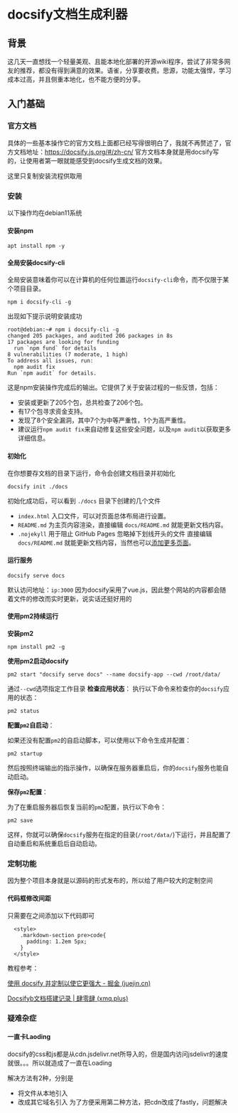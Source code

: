 # docsify文档生成利器
## 背景
这几天一直想找一个轻量美观、且能本地化部署的开源wiki程序，尝试了非常多网友的推荐，都没有得到满意的效果。语雀，分享要收费。思源，功能太强悍，学习成本过高，并且侧重本地化，也不能方便的分享。

## 入门基础
### 官方文档
具体的一些基本操作它的官方文档上面都已经写得很明白了，我就不再赘述了，官方文档地址：https://docsify.js.org/#/zh-cn/
官方文档本身就是用docsify写的，让使用者第一眼就能感受到docsify生成文档的效果。

这里只复制安装流程供取用

### 安装
以下操作均在debian11系统

#### 安装npm
```
apt install npm -y
```

#### 全局安装docsify-cli
全局安装意味着你可以在计算机的任何位置运行`docsify-cli`命令，而不仅限于某个项目目录。
```
npm i docsify-cli -g
```
出现如下提示说明安装成功
```
root@debian:~# npm i docsify-cli -g
changed 205 packages, and audited 206 packages in 8s
17 packages are looking for funding
  run `npm fund` for details
8 vulnerabilities (7 moderate, 1 high)
To address all issues, run:
  npm audit fix
Run `npm audit` for details.
```
这是npm安装操作完成后的输出。它提供了关于安装过程的一些反馈，包括：
- 安装或更新了205个包，总共检查了206个包。
- 有17个包寻求资金支持。
- 发现了8个安全漏洞，其中7个为中等严重性，1个为高严重性。
- 建议运行`npm audit fix`来自动修复这些安全问题，以及`npm audit`以获取更多详细信息。

#### 初始化
在你想要存文档的目录下运行，命令会创建文档目录并初始化
```
docsify init ./docs
```
初始化成功后，可以看到 `./docs` 目录下创建的几个文件
- `index.html` 入口文件，可以对页面总体布局进行设置。
- `README.md` 为主页内容渲染，直接编辑 `docs/README.md` 就能更新文档内容。
- `.nojekyll` 用于阻止 GitHub Pages 忽略掉下划线开头的文件
直接编辑 `docs/README.md` 就能更新文档内容，当然也可以[添加更多页面](https://docsify.js.org/#/zh-cn/more-pages)。

#### 运行服务
```
docsify serve docs
```
默认访问地址：`ip:3000`
因为docsify采用了vue.js，因此整个网站的内容都会随着文件的修改而实时更新，说实话还挺好用的

#### 使用pm2持续运行
**安装pm2**
```
npm install pm2 -g
```
**使用pm2启动docsify**
```
pm2 start "docsify serve docs" --name docsify-app --cwd /root/data/
```
通过`--cwd`选项指定工作目录
**检查应用状态**：
执行以下命令来检查你的`docsify`应用的状态：
```
pm2 status
```
**配置`pm2`自启动**：

如果还没有配置`pm2`的自启动脚本，可以使用以下命令生成并配置：

```
pm2 startup
```

然后按照终端输出的指示操作，以确保在服务器重启后，你的`docsify`服务也能自动启动。

**保存`pm2`配置**：

为了在重启服务器后恢复当前的`pm2`配置，执行以下命令：

```
pm2 save
```

这样，你就可以确保`docsify`服务在指定的目录(`/root/data/`)下运行，并且配置了自动重启和系统重启后自动启动。

### 定制功能
因为整个项目本身就是以源码的形式发布的，所以给了用户较大的定制空间

#### 代码框修改间距
只需要在<head></head>之间添加以下代码即可
```
  <style>
    .markdown-section pre>code{
      padding: 1.2em 5px;
    }
  </style>
```
教程参考：

[使用 docsify 并定制以使它更强大 - 掘金 (juejin.cn)](https://juejin.cn/post/7112247501167525919#heading-0)

[Docsifyb文档搭建记录 | 肆零肆 (xmq.plus)](https://xmq.plus/posts/1654.html#toc-heading-1)

### 疑难杂症
#### 一直卡Laoding
docsify的css和js都是从cdn.jsdelivr.net所导入的，但是国内访问jsdelivr的速度就很。。。所以就造成了一直在Loading

解决方法有2种，分别是
- 将文件从本地引入
- 改成其它域名引入
为了方便采用第二种方法，把cdn改成了fastly，问题解决




